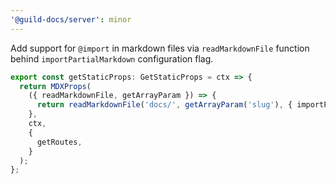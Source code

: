 ```yaml
---
'@guild-docs/server': minor
---
```


Add support for `@import` in markdown files via `readMarkdownFile` function behind `importPartialMarkdown` configuration flag.

```ts
export const getStaticProps: GetStaticProps = ctx => {
  return MDXProps(
    ({ readMarkdownFile, getArrayParam }) => {
      return readMarkdownFile('docs/', getArrayParam('slug'), { importPartialMarkdown: true });
    },
    ctx,
    {
      getRoutes,
    }
  );
};
```
